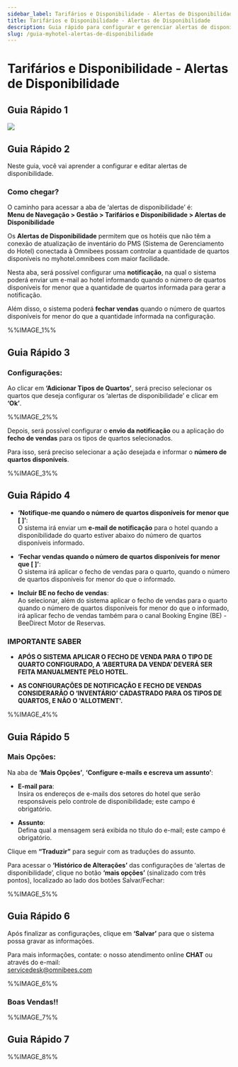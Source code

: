 ```yaml
---
sidebar_label: Tarifários e Disponibilidade - Alertas de Disponibilidade
title: Tarifários e Disponibilidade - Alertas de Disponibilidade
description: Guia rápido para configurar e gerenciar alertas de disponibilidade no sistema Omnibees.
slug: /guia-myhotel-alertas-de-disponibilidade
---
```


# Tarifários e Disponibilidade - Alertas de Disponibilidade

## Guia Rápido 1

![](/assets/guia-myhotel-alertas-de-disponibilidade/imagem-0.webp)

## Guia Rápido 2

Neste guia, você vai aprender a configurar e editar alertas de disponibilidade.

### Como chegar?

O caminho para acessar a aba de ‘alertas de disponibilidade’ é:  
**Menu de Navegação > Gestão > Tarifários e Disponibilidade > Alertas de Disponibilidade**

Os **Alertas de Disponibilidade** permitem que os hotéis que não têm a conexão de atualização de inventário do PMS (Sistema de Gerenciamento do Hotel) conectada à Omnibees possam controlar a quantidade de quartos disponíveis no myhotel.omnibees com maior facilidade.

Nesta aba, será possível configurar uma **notificação**, na qual o sistema poderá enviar um e-mail ao hotel informando quando o número de quartos disponíveis for menor que a quantidade de quartos informada para gerar a notificação.

Além disso, o sistema poderá **fechar vendas** quando o número de quartos disponíveis for menor do que a quantidade informada na configuração.

%%IMAGE_1%%

## Guia Rápido 3

### Configurações:

Ao clicar em **‘Adicionar Tipos de Quartos’**, será preciso selecionar os quartos que deseja configurar os ‘alertas de disponibilidade’ e clicar em **‘Ok’**.

%%IMAGE_2%%

Depois, será possível configurar o **envio da notificação** ou a aplicação do **fecho de vendas** para os tipos de quartos selecionados.

Para isso, será preciso selecionar a ação desejada e informar o **número de quartos disponíveis**.

%%IMAGE_3%%

## Guia Rápido 4

- **‘Notifique-me quando o número de quartos disponíveis for menor que [ ]’**:  
  O sistema irá enviar um **e-mail de notificação** para o hotel quando a disponibilidade do quarto estiver abaixo do número de quartos disponíveis informado.

- **‘Fechar vendas quando o número de quartos disponíveis for menor que [ ]’**:  
  O sistema irá aplicar o fecho de vendas para o quarto, quando o número de quartos disponíveis for menor do que o informado.

- **Incluir BE no fecho de vendas**:  
  Ao selecionar, além do sistema aplicar o fecho de vendas para o quarto quando o número de quartos disponíveis for menor do que o informado, irá aplicar fecho de vendas também para o canal Booking Engine (BE) - BeeDirect Motor de Reservas.

### IMPORTANTE SABER

- **APÓS O SISTEMA APLICAR O FECHO DE VENDA PARA O TIPO DE QUARTO CONFIGURADO, A ‘ABERTURA DA VENDA’ DEVERÁ SER FEITA MANUALMENTE PELO HOTEL.**

- **AS CONFIGURAÇÕES DE NOTIFICAÇÃO E FECHO DE VENDAS CONSIDERARÃO O ‘INVENTÁRIO’ CADASTRADO PARA OS TIPOS DE QUARTOS, E NÃO O 'ALLOTMENT'.**

%%IMAGE_4%%

## Guia Rápido 5

### Mais Opções:

Na aba de **‘Mais Opções’**, **‘Configure e-mails e escreva um assunto’**:

- **E-mail para**:  
  Insira os endereços de e-mails dos setores do hotel que serão responsáveis pelo controle de disponibilidade; este campo é obrigatório.

- **Assunto**:  
  Defina qual a mensagem será exibida no título do e-mail; este campo é obrigatório.

Clique em **“Traduzir”** para seguir com as traduções do assunto.

Para acessar o **‘Histórico de Alterações’** das configurações de ‘alertas de disponibilidade’, clique no botão **‘mais opções’** (sinalizado com três pontos), localizado ao lado dos botões Salvar/Fechar:

%%IMAGE_5%%

## Guia Rápido 6

Após finalizar as configurações, clique em **‘Salvar’** para que o sistema possa gravar as informações.

Para mais informações, contate: o nosso atendimento online **CHAT** ou através do e-mail:  
[servicedesk@omnibees.com](mailto:servicedesk@omnibees.com)

%%IMAGE_6%%

### Boas Vendas!!

%%IMAGE_7%%

## Guia Rápido 7

%%IMAGE_8%%